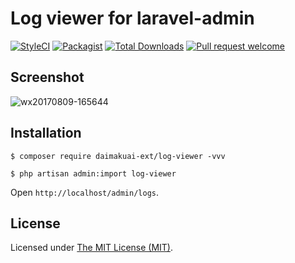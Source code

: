 Log viewer for laravel-admin
============================

[![StyleCI](https://styleci.io/repos/98625172/shield?branch=master)](https://styleci.io/repos/98625172)
[![Packagist](https://img.shields.io/packagist/l/daimakuai-ext/log-viewer.svg?maxAge=2592000)](https://packagist.org/packages/daimakuai-ext/log-viewer)
[![Total Downloads](https://img.shields.io/packagist/dt/daimakuai-ext/log-viewer.svg?style=flat-square)](https://packagist.org/packages/daimakuai-ext/log-viewer)
[![Pull request welcome](https://img.shields.io/badge/pr-welcome-green.svg?style=flat-square)]()

## Screenshot

![wx20170809-165644](https://user-images.githubusercontent.com/1479100/29113581-fe48fd86-7d23-11e7-9ee7-9680957171ee.png)

## Installation

```
$ composer require daimakuai-ext/log-viewer -vvv

$ php artisan admin:import log-viewer
```

Open `http://localhost/admin/logs`.

License
------------
Licensed under [The MIT License (MIT)](LICENSE).
